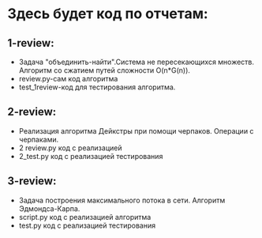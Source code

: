# Здесь будет код по отчетам:
## **1-review:** 
- Задача "объединить-найти".Система не пересекающихся множеств. Алгоритм со сжатием путей сложности O(n*G(n)).
- review.py-сам код алгоритма
- test_1review-код для тестирования алгоритма.
## **2-review:**
- Реализация алгоритма Дейкстры при помощи черпаков. Операции с черпаками.
- 2 review.py код с реализацией
- 2_test.py код с реализацией тестирования
## **3-review:**
- Задача построения максимального потока в сети. Алгоритм Эдмондса-Карпа.
- script.py код с реализацией алгоритма
- test.py код с реализацией тестирования
